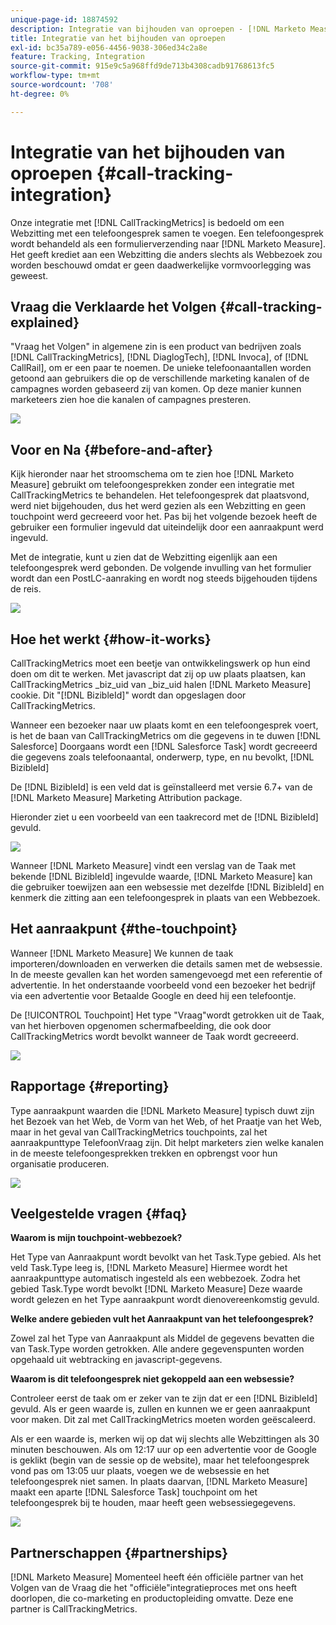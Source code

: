 ```yaml
---
unique-page-id: 18874592
description: Integratie van bijhouden van oproepen - [!DNL Marketo Measure]
title: Integratie van het bijhouden van oproepen
exl-id: bc35a789-e056-4456-9038-306ed34c2a8e
feature: Tracking, Integration
source-git-commit: 915e9c5a968ffd9de713b4308cadb91768613fc5
workflow-type: tm+mt
source-wordcount: '708'
ht-degree: 0%

---
```


# Integratie van het bijhouden van oproepen {#call-tracking-integration}

Onze integratie met [!DNL CallTrackingMetrics] is bedoeld om een Webzitting met een telefoongesprek samen te voegen. Een telefoongesprek wordt behandeld als een formulierverzending naar [!DNL Marketo Measure]. Het geeft krediet aan een Webzitting die anders slechts als Webbezoek zou worden beschouwd omdat er geen daadwerkelijke vormvoorlegging was geweest.

## Vraag die Verklaarde het Volgen {#call-tracking-explained}

&quot;Vraag het Volgen&quot; in algemene zin is een product van bedrijven zoals [!DNL CallTrackingMetrics], [!DNL DiaglogTech], [!DNL Invoca], of [!DNL CallRail], om er een paar te noemen. De unieke telefoonaantallen worden getoond aan gebruikers die op de verschillende marketing kanalen of de campagnes worden gebaseerd zij van komen. Op deze manier kunnen marketeers zien hoe die kanalen of campagnes presteren.

![](assets/1.png)

## Voor en Na {#before-and-after}

Kijk hieronder naar het stroomschema om te zien hoe [!DNL Marketo Measure] gebruikt om telefoongesprekken zonder een integratie met CallTrackingMetrics te behandelen. Het telefoongesprek dat plaatsvond, werd niet bijgehouden, dus het werd gezien als een Webzitting en geen touchpoint werd gecreeerd voor het. Pas bij het volgende bezoek heeft de gebruiker een formulier ingevuld dat uiteindelijk door een aanraakpunt werd ingevuld.

Met de integratie, kunt u zien dat de Webzitting eigenlijk aan een telefoongesprek werd gebonden. De volgende invulling van het formulier wordt dan een PostLC-aanraking en wordt nog steeds bijgehouden tijdens de reis.

![](assets/2.png)

## Hoe het werkt {#how-it-works}

CallTrackingMetrics moet een beetje van ontwikkelingswerk op hun eind doen om dit te werken. Met javascript dat zij op uw plaats plaatsen, kan CallTrackingMetrics _biz_uid van _biz_uid halen [!DNL Marketo Measure] cookie. Dit &quot;[!DNL BizibleId]&quot; wordt dan opgeslagen door CallTrackingMetrics.

Wanneer een bezoeker naar uw plaats komt en een telefoongesprek voert, is het de baan van CallTrackingMetrics om die gegevens in te duwen [!DNL Salesforce]  Doorgaans wordt een [!DNL Salesforce Task] wordt gecreeerd die gegevens zoals telefoonaantal, onderwerp, type, en nu bevolkt, [!DNL BizibleId]

De [!DNL BizibleId] is een veld dat is geïnstalleerd met versie 6.7+ van de [!DNL Marketo Measure] Marketing Attribution package.

Hieronder ziet u een voorbeeld van een taakrecord met de [!DNL BizibleId] gevuld.

![](assets/3.png)

Wanneer [!DNL Marketo Measure] vindt een verslag van de Taak met bekende [!DNL BizibleId] ingevulde waarde, [!DNL Marketo Measure] kan die gebruiker toewijzen aan een websessie met dezelfde [!DNL BizibleId] en kenmerk die zitting aan een telefoongesprek in plaats van een Webbezoek.

## Het aanraakpunt {#the-touchpoint}

Wanneer [!DNL Marketo Measure] We kunnen de taak importeren/downloaden en verwerken die details samen met de websessie. In de meeste gevallen kan het worden samengevoegd met een referentie of advertentie. In het onderstaande voorbeeld vond een bezoeker het bedrijf via een advertentie voor Betaalde Google en deed hij een telefoontje.

De [!UICONTROL Touchpoint] Het type &quot;Vraag&quot;wordt getrokken uit de Taak, van het hierboven opgenomen schermafbeelding, die ook door CallTrackingMetrics wordt bevolkt wanneer de Taak wordt gecreeerd.

![](assets/4.png)

## Rapportage {#reporting}

Type aanraakpunt waarden die [!DNL Marketo Measure] typisch duwt zijn het Bezoek van het Web, de Vorm van het Web, of het Praatje van het Web, maar in het geval van CallTrackingMetrics touchpoints, zal het aanraakpunttype TelefoonVraag zijn. Dit helpt marketers zien welke kanalen in de meeste telefoongesprekken trekken en opbrengst voor hun organisatie produceren.

![](assets/5.png)

## Veelgestelde vragen {#faq}

**Waarom is mijn touchpoint-webbezoek?**

Het Type van Aanraakpunt wordt bevolkt van het Task.Type gebied. Als het veld Task.Type leeg is, [!DNL Marketo Measure] Hiermee wordt het aanraakpunttype automatisch ingesteld als een webbezoek. Zodra het gebied Task.Type wordt bevolkt [!DNL Marketo Measure] Deze waarde wordt gelezen en het Type aanraakpunt wordt dienovereenkomstig gevuld.

**Welke andere gebieden vult het Aanraakpunt van het telefoongesprek?**

Zowel zal het Type van Aanraakpunt als Middel de gegevens bevatten die van Task.Type worden getrokken. Alle andere gegevenspunten worden opgehaald uit webtracking en javascript-gegevens.

**Waarom is dit telefoongesprek niet gekoppeld aan een websessie?**

Controleer eerst de taak om er zeker van te zijn dat er een [!DNL BizibleId] gevuld. Als er geen waarde is, zullen en kunnen we er geen aanraakpunt voor maken. Dit zal met CallTrackingMetrics moeten worden geëscaleerd.

Als er een waarde is, merken wij op dat wij slechts alle Webzittingen als 30 minuten beschouwen. Als om 12:17 uur op een advertentie voor de Google is geklikt (begin van de sessie op de website), maar het telefoongesprek vond pas om 13:05 uur plaats, voegen we de websessie en het telefoongesprek niet samen. In plaats daarvan, [!DNL Marketo Measure] maakt een aparte [!DNL Salesforce Task] touchpoint om het telefoongesprek bij te houden, maar heeft geen websessiegegevens.

![](assets/6.png)

## Partnerschappen {#partnerships}

[!DNL Marketo Measure] Momenteel heeft één officiële partner van het Volgen van de Vraag die het &quot;officiële&quot;integratieproces met ons heeft doorlopen, die co-marketing en productopleiding omvatte. Deze ene partner is CallTrackingMetrics.
